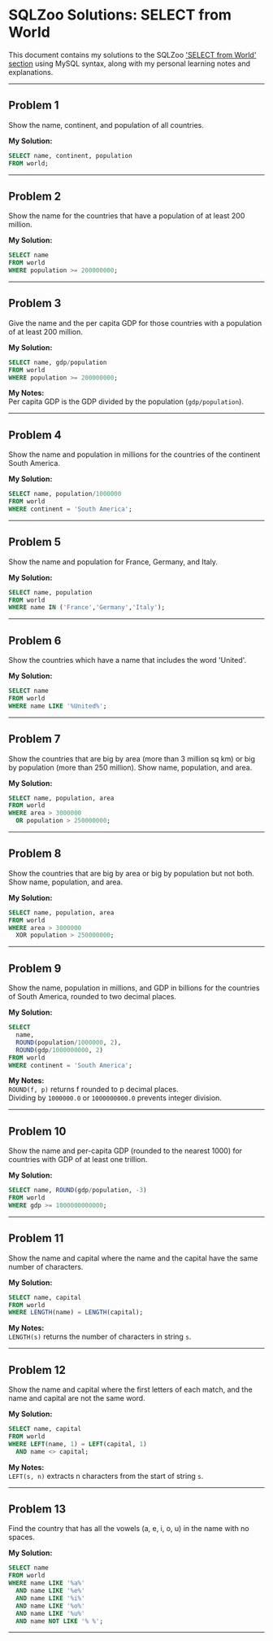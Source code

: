 # SQLZoo Solutions: SELECT from World

This document contains my solutions to the SQLZoo ['SELECT from World' section](https://sqlzoo.net/wiki/SELECT_from_WORLD_Tutorial) using MySQL syntax, along with my personal learning notes and explanations.

---

## Problem 1
Show the name, continent, and population of all countries.

**My Solution:**

```sql
SELECT name, continent, population 
FROM world;
```

---

## Problem 2
Show the name for the countries that have a population of at least 200 million.

**My Solution:**

```sql
SELECT name 
FROM world
WHERE population >= 200000000;
```

---

## Problem 3
Give the name and the per capita GDP for those countries with a population of at least 200 million.

**My Solution:**

```sql
SELECT name, gdp/population
FROM world
WHERE population >= 200000000;
```

**My Notes:**  
Per capita GDP is the GDP divided by the population (`gdp/population`).

---

## Problem 4
Show the name and population in millions for the countries of the continent South America.

**My Solution:**

```sql
SELECT name, population/1000000
FROM world
WHERE continent = 'South America';
```

---

## Problem 5
Show the name and population for France, Germany, and Italy.

**My Solution:**

```sql
SELECT name, population
FROM world
WHERE name IN ('France','Germany','Italy');
```

---

## Problem 6
Show the countries which have a name that includes the word 'United'.

**My Solution:**

```sql
SELECT name
FROM world
WHERE name LIKE '%United%';
```

---

## Problem 7
Show the countries that are big by area (more than 3 million sq km) or big by population (more than 250 million). Show name, population, and area.

**My Solution:**

```sql
SELECT name, population, area
FROM world
WHERE area > 3000000
  OR population > 250000000;
```

---

## Problem 8
Show the countries that are big by area or big by population but not both. Show name, population, and area.

**My Solution:**

```sql
SELECT name, population, area
FROM world
WHERE area > 3000000
  XOR population > 250000000;
```

---

## Problem 9
Show the name, population in millions, and GDP in billions for the countries of South America, rounded to two decimal places.

**My Solution:**

```sql
SELECT 
  name, 
  ROUND(population/1000000, 2), 
  ROUND(gdp/1000000000, 2)
FROM world
WHERE continent = 'South America';
```

**My Notes:**  
`ROUND(f, p)` returns f rounded to p decimal places.  
Dividing by `1000000.0` or `1000000000.0` prevents integer division.

---

## Problem 10
Show the name and per-capita GDP (rounded to the nearest 1000) for countries with GDP of at least one trillion.

**My Solution:**

```sql
SELECT name, ROUND(gdp/population, -3)
FROM world
WHERE gdp >= 1000000000000;
```

---

## Problem 11
Show the name and capital where the name and the capital have the same number of characters.

**My Solution:**

```sql
SELECT name, capital
FROM world
WHERE LENGTH(name) = LENGTH(capital);
```

**My Notes:**  
`LENGTH(s)` returns the number of characters in string `s`.

---

## Problem 12
Show the name and capital where the first letters of each match, and the name and capital are not the same word.

**My Solution:**

```sql
SELECT name, capital
FROM world
WHERE LEFT(name, 1) = LEFT(capital, 1)
  AND name <> capital;
```

**My Notes:**  
`LEFT(s, n)` extracts n characters from the start of string `s`.

---

## Problem 13
Find the country that has all the vowels (a, e, i, o, u) in the name with no spaces.

**My Solution:**

```sql
SELECT name
FROM world
WHERE name LIKE '%a%' 
  AND name LIKE '%e%' 
  AND name LIKE '%i%' 
  AND name LIKE '%o%' 
  AND name LIKE '%u%'
  AND name NOT LIKE '% %';
```

---

